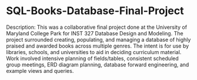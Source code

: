 # SQL-Books-Database-Final-Project

Description: This was a collaborative final project done at the University of Maryland College Park for INST 327 Database Design and Modeling. The project surrounded creating, populating, and managing a database of highly praised and awarded books across multiple genres. The intent is for use by libraries, schools, and universities to aid in deciding curriculum material. Work involved intensive planning of fields/tables, consistent scheduled group meetings, ERD diagram planning, database forward engineering, and example views and queries.

